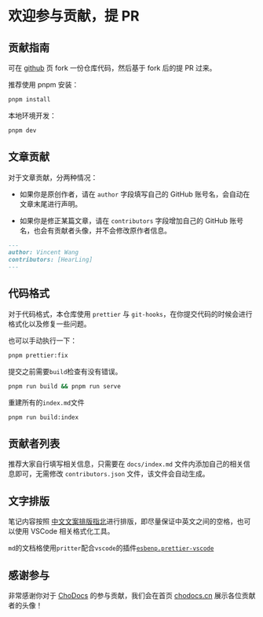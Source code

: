 # 欢迎参与贡献，提 PR

## 贡献指南

可在 [github](https://github.com/wwsheng009/yao-docs) 页 fork 一份仓库代码，然后基于 fork 后的提 PR 过来。

推荐使用 pnpm 安装：

```bash
pnpm install
```

本地环境开发：

```bash
pnpm dev
```

## 文章贡献

对于文章贡献，分两种情况：

- 如果你是原创作者，请在 `author` 字段填写自己的 GitHub 账号名，会自动在文章末尾进行声明。

- 如果你是修正某篇文章，请在 `contributors` 字段增加自己的 GitHub 账号名，也会有贡献者头像，并不会修改原作者信息。

```md
---
author: Vincent Wang
contributors: [HearLing]
---
```

## 代码格式

对于代码格式，本仓库使用 `prettier` 与 `git-hooks`，在你提交代码的时候会进行格式化以及修复一些问题。

也可以手动执行一下：

```bash
pnpm prettier:fix
```

提交之前需要`build`检查有没有错误。

```bash
pnpm run build && pnpm run serve
```

重建所有的`index.md`文件

```bash
pnpm run build:index
```

## 贡献者列表

推荐大家自行填写相关信息，只需要在 `docs/index.md` 文件内添加自己的相关信息即可，无需修改 `contributors.json` 文件，该文件会自动生成。

## 文字排版

笔记内容按照 [中文文案排版指北](https://mazhuang.org/wiki/chinese-copywriting-guidelines/)进行排版，即尽量保证中英文之间的空格，也可以使用 VSCode 相关格式化工具。

`md`的文档格使用`pritter`配合`vscode`的插件[`esbenp.prettier-vscode`](https://marketplace.visualstudio.com/items?itemName=esbenp.prettier-vscode)

## 感谢参与

非常感谢你对于 [ChoDocs](https://github.com/chodocs/chodocs) 的参与贡献，我们会在首页 [chodocs.cn](https://chodocs.cn/) 展示各位贡献者的头像！
